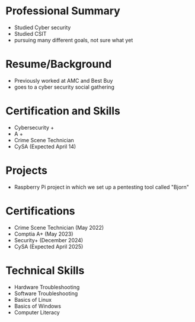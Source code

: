 # Professional Summary
* Studied Cyber security
* Studied CSIT
* pursuing many different goals, not sure what yet

# Resume/Background
* Previously worked at AMC and Best Buy
* goes to a cyber security social gathering
  
# Certification and Skills 
* Cybersecurity +
* A +
* Crime Scene Technician
* CySA (Expected April 14)
  
# Projects
* Raspberry Pi project in which we set up a pentesting tool called "Bjorn"

# Certifications
* Crime Scene Technician (May 2022)
* Comptia A+ (May 2023)
* Security+ (December 2024)
* CySA (Expected April 2025)

# Technical Skills
* Hardware Troubleshooting
* Software Troubleshooting
* Basics of Linux
* Basics of Windows
* Computer Literacy
